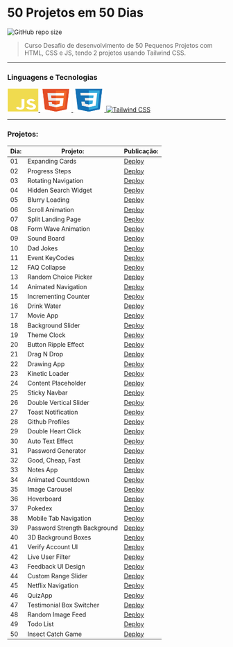 # 50 Projetos em 50 Dias

![GitHub repo size](https://img.shields.io/github/repo-size/romhenri/50projects50days?style=for-the-badge)

<!-- <img src="src/img/website-1.5.png" alt="Site Gênio Numérico"> -->

> Curso Desafio de desenvolvimento de 50 Pequenos Projetos com HTML, CSS e JS, tendo 2 projetos usando Tailwind CSS.

<hr>

### Linguagens e Tecnologias

<a href="#">
  
  <img alt="JavaScript" height="54" width="72" src="https://raw.githubusercontent.com/devicons/devicon/master/icons/javascript/javascript-plain.svg">

  <img alt="HTML" height="54" width="72" src="https://raw.githubusercontent.com/devicons/devicon/master/icons/html5/html5-original.svg">

  <img alt="CSS" height="54" width="72" src="https://raw.githubusercontent.com/devicons/devicon/master/icons/css3/css3-original.svg">

  <img alt="Tailwind CSS" height="54" width="72" src="https://cdn.jsdelivr.net/gh/devicons/devicon/icons/tailwindcss/tailwindcss-plain.svg"/>
  </a>

<hr>

### Projetos:

| Dia: | Projeto:                     | Publicação:                                                                              |
| ---- | ---------------------------- | ---------------------------------------------------------------------------------------- |
| 01   | Expanding Cards              | <a href="https://romhenri.github.io/50projects50days/day-01/" target="_blank">Deploy</a> |
| 02   | Progress Steps               | <a href="https://romhenri.github.io/50projects50days/day-03/" target="_blank">Deploy</a> |
| 03   | Rotating Navigation          | <a href="https://romhenri.github.io/50projects50days/day-02/" target="_blank">Deploy</a> |
| 04   | Hidden Search Widget         | <a href="https://romhenri.github.io/50projects50days/day-05/" target="_blank">Deploy</a> |
| 05   | Blurry Loading               | <a href="https://romhenri.github.io/50projects50days/day-04/" target="_blank">Deploy</a> |
| 06   | Scroll Animation             | <a href="https://romhenri.github.io/50projects50days/day-06/" target="_blank">Deploy</a> |
| 07   | Split Landing Page           | <a href="https://romhenri.github.io/50projects50days/day-07/" target="_blank">Deploy</a> |
| 08   | Form Wave Animation          | <a href="https://romhenri.github.io/50projects50days/day-08/" target="_blank">Deploy</a> |
| 09   | Sound Board                  | <a href="https://romhenri.github.io/50projects50days/day-09/" target="_blank">Deploy</a> |
| 10   | Dad Jokes                    | <a href="https://romhenri.github.io/50projects50days/day-10/" target="_blank">Deploy</a> |
| 11   | Event KeyCodes               | <a href="https://romhenri.github.io/50projects50days/day-11/" target="_blank">Deploy</a> |
| 12   | FAQ Collapse                 | <a href="https://romhenri.github.io/50projects50days/day-12/" target="_blank">Deploy</a> |
| 13   | Random Choice Picker         | <a href="https://romhenri.github.io/50projects50days/day-13/" target="_blank">Deploy</a> |
| 14   | Animated Navigation          | <a href="https://romhenri.github.io/50projects50days/day-14/" target="_blank">Deploy</a> |
| 15   | Incrementing Counter         | <a href="https://romhenri.github.io/50projects50days/day-15/" target="_blank">Deploy</a> |
| 16   | Drink Water                  | <a href="https://romhenri.github.io/50projects50days/day-16/" target="_blank">Deploy</a> |
| 17   | Movie App                    | <a href="https://romhenri.github.io/50projects50days/day-17/" target="_blank">Deploy</a> |
| 18   | Background Slider            | <a href="https://romhenri.github.io/50projects50days/day-18/" target="_blank">Deploy</a> |
| 19   | Theme Clock                  | <a href="https://romhenri.github.io/50projects50days/day-19/" target="_blank">Deploy</a> |
| 20   | Button Ripple Effect         | <a href="https://romhenri.github.io/50projects50days/day-20/" target="_blank">Deploy</a> |
| 21   | Drag N Drop                  | <a href="https://romhenri.github.io/50projects50days/day-21/" target="_blank">Deploy</a> |
| 22   | Drawing App                  | <a href="https://romhenri.github.io/50projects50days/day-22/" target="_blank">Deploy</a> |
| 23   | Kinetic Loader               | <a href="https://romhenri.github.io/50projects50days/day-23/" target="_blank">Deploy</a> |
| 24   | Content Placeholder          | <a href="https://romhenri.github.io/50projects50days/day-24/" target="_blank">Deploy</a> |
| 25   | Sticky Navbar                | <a href="https://romhenri.github.io/50projects50days/day-25/" target="_blank">Deploy</a> |
| 26   | Double Vertical Slider       | <a href="https://romhenri.github.io/50projects50days/day-26/" target="_blank">Deploy</a> |
| 27   | Toast Notification           | <a href="https://romhenri.github.io/50projects50days/day-27/" target="_blank">Deploy</a> |
| 28   | Github Profiles              | <a href="https://romhenri.github.io/50projects50days/day-28/" target="_blank">Deploy</a> |
| 29   | Double Heart Click           | <a href="https://romhenri.github.io/50projects50days/day-29/" target="_blank">Deploy</a> |
| 30   | Auto Text Effect             | <a href="https://romhenri.github.io/50projects50days/day-30/" target="_blank">Deploy</a> |
| 31   | Password Generator           | <a href="https://romhenri.github.io/50projects50days/day-31/" target="_blank">Deploy</a> |
| 32   | Good, Cheap, Fast            | <a href="https://romhenri.github.io/50projects50days/day-32/" target="_blank">Deploy</a> |
| 33   | Notes App                    | <a href="https://romhenri.github.io/50projects50days/day-33/" target="_blank">Deploy</a> |
| 34   | Animated Countdown           | <a href="https://romhenri.github.io/50projects50days/day-34/" target="_blank">Deploy</a> |
| 35   | Image Carousel               | <a href="https://romhenri.github.io/50projects50days/day-35/" target="_blank">Deploy</a> |
| 36   | Hoverboard                   | <a href="https://romhenri.github.io/50projects50days/day-36/" target="_blank">Deploy</a> |
| 37   | Pokedex                      | <a href="https://romhenri.github.io/50projects50days/day-37/" target="_blank">Deploy</a> |
| 38   | Mobile Tab Navigation        | <a href="https://romhenri.github.io/50projects50days/day-38/" target="_blank">Deploy</a> |
| 39   | Password Strength Background | <a href="https://romhenri.github.io/50projects50days/day-39/" target="_blank">Deploy</a> |
| 40   | 3D Background Boxes          | <a href="https://romhenri.github.io/50projects50days/day-40/" target="_blank">Deploy</a> |
| 41   | Verify Account UI            | <a href="https://romhenri.github.io/50projects50days/day-41/" target="_blank">Deploy</a> |
| 42   | Live User Filter             | <a href="https://romhenri.github.io/50projects50days/day-42/" target="_blank">Deploy</a> |
| 43   | Feedback UI Design           | <a href="https://romhenri.github.io/50projects50days/day-43/" target="_blank">Deploy</a> |
| 44   | Custom Range Slider          | <a href="https://romhenri.github.io/50projects50days/day-44/" target="_blank">Deploy</a> |
| 45   | Netflix Navigation           | <a href="https://romhenri.github.io/50projects50days/day-45/" target="_blank">Deploy</a> |
| 46   | QuizApp                      | <a href="https://romhenri.github.io/50projects50days/day-46/" target="_blank">Deploy</a> |
| 47   | Testimonial Box Switcher     | <a href="https://romhenri.github.io/50projects50days/day-47/" target="_blank">Deploy</a> |
| 48   | Random Image Feed            | <a href="https://romhenri.github.io/50projects50days/day-48/" target="_blank">Deploy</a> |
| 49   | Todo List                    | <a href="https://romhenri.github.io/50projects50days/day-49/" target="_blank">Deploy</a> |
| 50   | Insect Catch Game            | <a href="https://romhenri.github.io/50projects50days/day-50/" target="_blank">Deploy</a> |
